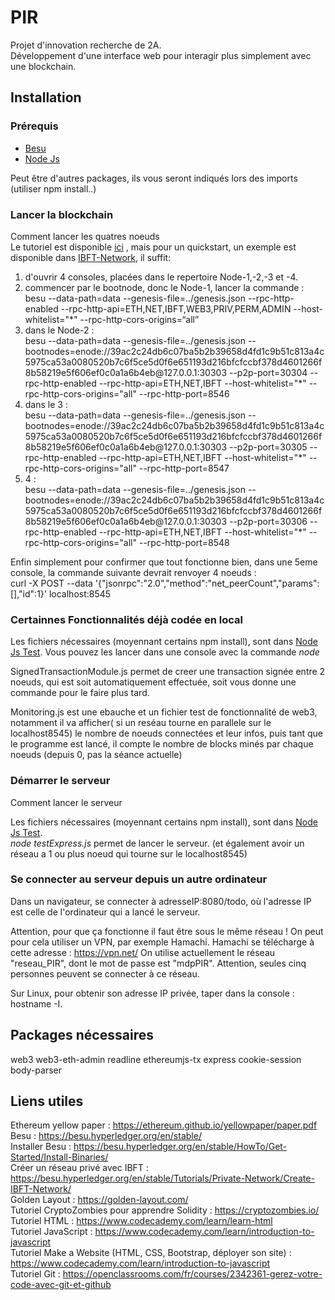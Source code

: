 # PIR
Projet d'innovation recherche de 2A. <br>
Développement d'une interface web pour interagir plus simplement avec une blockchain.

## Installation

### Prérequis
<ul>
  <li><a href="https://besu.hyperledger.org/en/stable/HowTo/Get-Started/Install-Binaries/">Besu<a></li>
  <li><a href="https://nodejs.org/en/">Node Js<a></li>
</ul>
    Peut être d'autres packages, ils vous seront indiqués lors des imports (utiliser npm install..)



### Lancer la blockchain
Comment lancer les quatres noeuds <br>
Le tutoriel est disponible <a href="https://besu.hyperledger.org/en/stable/Tutorials/Private-Network/Create-IBFT-Network/">ici<a> , mais pour un quickstart, un exemple est disponible dans <a href="https://github.com/ColineVL/PIR/tree/master/IBFT-Network">IBFT-Network<a>, il suffit:
  <ol>
    <li>d'ouvrir 4 consoles, placées dans le repertoire Node-1,-2,-3 et -4. </li>
    <li> commencer par le bootnode, donc le Node-1, lancer la commande : <br>
      besu --data-path=data --genesis-file=../genesis.json --rpc-http-enabled  --rpc-http-api=ETH,NET,IBFT,WEB3,PRIV,PERM,ADMIN --host-whitelist="*" --rpc-http-cors-origins=“all”  </li>
    <li> dans le Node-2 : <br>
      besu --data-path=data --genesis-file=../genesis.json --bootnodes=enode://39ac2c24db6c07ba5b2b39658d4fd1c9b51c813a4c5975ca53a0080520b7c6f5ce5d0f6e651193d216bfcfccbf378d4601266f8b58219e5f606ef0c0a1a6b4eb@127.0.0.1:30303 --p2p-port=30304 --rpc-http-enabled --rpc-http-api=ETH,NET,IBFT --host-whitelist="*" --rpc-http-cors-origins="all" --rpc-http-port=8546 </li>
    <li> dans le 3 : <br>
      besu --data-path=data --genesis-file=../genesis.json --bootnodes=enode://39ac2c24db6c07ba5b2b39658d4fd1c9b51c813a4c5975ca53a0080520b7c6f5ce5d0f6e651193d216bfcfccbf378d4601266f8b58219e5f606ef0c0a1a6b4eb@127.0.0.1:30303 --p2p-port=30305 --rpc-http-enabled --rpc-http-api=ETH,NET,IBFT --host-whitelist="*" --rpc-http-cors-origins="all" --rpc-http-port=8547  </li>
    <li> 4 : <br>
      besu --data-path=data --genesis-file=../genesis.json --bootnodes=enode://39ac2c24db6c07ba5b2b39658d4fd1c9b51c813a4c5975ca53a0080520b7c6f5ce5d0f6e651193d216bfcfccbf378d4601266f8b58219e5f606ef0c0a1a6b4eb@127.0.0.1:30303 --p2p-port=30306 --rpc-http-enabled --rpc-http-api=ETH,NET,IBFT --host-whitelist="*" --rpc-http-cors-origins="all" --rpc-http-port=8548   </li>
  </ol>
   Enfin simplement pour confirmer que tout fonctionne bien, dans une 5eme console, la commande suivante devrait renvoyer 4 noeuds : <br>
  curl -X POST --data '{"jsonrpc":"2.0","method":"net_peerCount","params":[],"id":1}' localhost:8545

### Certainnes Fonctionnalités déjà codée en local

Les fichiers nécessaires (moyennant certains npm install), sont dans <a href="https://github.com/ColineVL/PIR/tree/master/Node_Js_Tes">Node Js Test<a>. Vous pouvez les lancer dans une console avec la commande <i> node <nom du fichier> </i> <br> 
  
SignedTransactionModule.js permet de creer une transaction signée entre 2 noeuds, qui est soit automatiquement effectuée, soit vous donne une commande pour le faire plus tard.

Monitoring.js est une ebauche et un fichier test de fonctionnalité de web3, notamment il va afficher( si un reséau tourne en parallele sur le localhost8545) le nombre de noeuds connectées et leur infos, puis tant que le programme est lancé, il compte le nombre de blocks minés par chaque noeuds (depuis 0, pas la séance actuelle)


### Démarrer le serveur
Comment lancer le serveur <br>

Les fichiers nécessaires (moyennant certains npm install), sont dans <a href="https://github.com/ColineVL/PIR/tree/master/Node_Js_Tes">Node Js Test<a>. <br>
  <i> node testExpress.js </i> permet de lancer le serveur. (et également avoir un réseau a 1 ou plus noeud qui tourne sur le localhost8545)

### Se connecter au serveur depuis un autre ordinateur
Dans un navigateur, se connecter à adresseIP:8080/todo, où l'adresse IP est celle de l'ordinateur qui a lancé le serveur. 

Attention, pour que ça fonctionne il faut être sous le même réseau !
On peut pour cela utiliser un VPN, par exemple Hamachi. 
Hamachi se télécharge à cette adresse : https://vpn.net/
On utilise actuellement le réseau "reseau_PIR", dont le mot de passe est "mdpPIR". Attention, seules cinq personnes peuvent se connecter à ce réseau.

Sur Linux, pour obtenir son adresse IP privée, taper dans la console : hostname -I.

## Packages nécessaires
web3
web3-eth-admin
readline
ethereumjs-tx
express
cookie-session
body-parser


## Liens utiles
Ethereum yellow paper : https://ethereum.github.io/yellowpaper/paper.pdf <br>
Besu : https://besu.hyperledger.org/en/stable/ <br>
Installer Besu : https://besu.hyperledger.org/en/stable/HowTo/Get-Started/Install-Binaries/ <br>
Créer un réseau privé avec IBFT : https://besu.hyperledger.org/en/stable/Tutorials/Private-Network/Create-IBFT-Network/ <br>
Golden Layout : https://golden-layout.com/ <br>
Tutoriel CryptoZombies pour apprendre Solidity : https://cryptozombies.io/ <br>
Tutoriel HTML : https://www.codecademy.com/learn/learn-html <br>
Tutoriel JavaScript : https://www.codecademy.com/learn/introduction-to-javascript <br>
Tutoriel Make a Website (HTML, CSS, Bootstrap, déployer son site) : https://www.codecademy.com/learn/introduction-to-javascript <br>
Tutoriel Git : https://openclassrooms.com/fr/courses/2342361-gerez-votre-code-avec-git-et-github <br>
